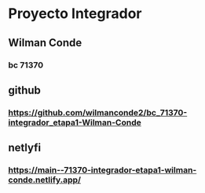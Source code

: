 # Proyecto Integrador
## Wilman Conde
### bc 71370
## github
### https://github.com/wilmanconde2/bc_71370-integrador_etapa1-Wilman-Conde
## netlyfi
### https://main--71370-integrador-etapa1-wilman-conde.netlify.app/

